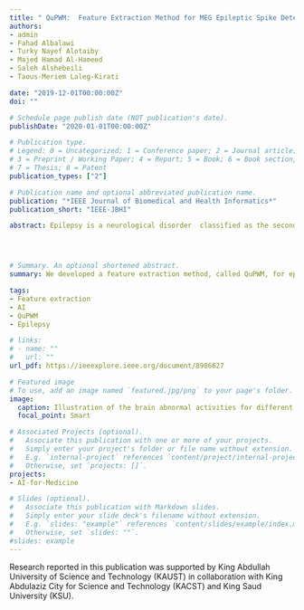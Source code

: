 ```yaml
---
title: " QuPWM:  Feature Extraction Method for MEG Epileptic Spike Detection"
authors:
- admin
- Fahad Albalawi
- Turky Nayef Alotaiby
- Majed Hamad Al-Hameed
- Saleh Alshebeili
- Taous-Meriem Laleg-Kirati

date: "2019-12-01T00:00:00Z"
doi: ""

# Schedule page publish date (NOT publication's date).
publishDate: "2020-01-01T00:00:00Z"

# Publication type.
# Legend: 0 = Uncategorized; 1 = Conference paper; 2 = Journal article;
# 3 = Preprint / Working Paper; 4 = Report; 5 = Book; 6 = Book section;
# 7 = Thesis; 8 = Patent
publication_types: ["2"]

# Publication name and optional abbreviated publication name.
publication: "*IEEE Journal of Biomedical and Health Informatics*"
publication_short: "IEEE-JBHI"

abstract: Epilepsy is a neurological disorder  classified as the second most serious neurological disease known to humanity, after stroke. Localization of epileptogenic zone is an important step for  epileptic patient treatment, which starts with epileptic spike detection. The common practice for spike detection of brain signals  is via visual scanning of the recordings, which is a subjective and a very time-consuming task. Motivated by that, this paper focuses on using machine learning for  automatic detection of epileptic spikes in magnetoencephalography (MEG) signals. First, we used the Position Weight Matrix (PWM) method  combined with a uniform quantizer  to generate useful features. Second, the extracted features are classified using  a Support Vector Machine (SVM) for the purpose of epileptic spikes detection. The proposed technique shows great potential in improving the spike detection accuracy and reducing the feature vector size. Specifically, the proposed technique achieved average accuracy  up to  98\% in  using  5-folds cross-validation applied to a balanced dataset of 3104 samples. These  samples are  extracted from 16 subjects where eight are  healthy and eight are epileptic subjects using a sliding frame of size of 100 samples-points with a step-size of 2 sample-points.




# Summary. An optional shortened abstract.
summary: We developed a feature extraction method, called QuPWM, for epileptic spikes detection in MEG signals.  This method is based on combining the position weight matrix (PWM) method with digital quantization.

tags:
- Feature extraction
- AI
- QuPWM
- Epilepsy

# links:
# - name: ""
#   url: ""
url_pdf: https://ieeexplore.ieee.org/document/8986627

# Featured image
# To use, add an image named `featured.jpg/png` to your page's folder.
image:
  caption: Illustration of the brain abnormal activities for different types of epileptic seizure
  focal_point: Smart

# Associated Projects (optional).
#   Associate this publication with one or more of your projects.
#   Simply enter your project's folder or file name without extension.
#   E.g. `internal-project` references `content/project/internal-project/index.md`.
#   Otherwise, set `projects: []`.
projects:
- AI-for-Medicine

# Slides (optional).
#   Associate this publication with Markdown slides.
#   Simply enter your slide deck's filename without extension.
#   E.g. `slides: "example"` references `content/slides/example/index.md`.
#   Otherwise, set `slides: ""`.
#slides: example
---
```


Research reported in this publication was supported by King Abdullah University of Science and Technology (KAUST) in collaboration with  King Abdulaziz City for Science and Technology (KACST)  and King Saud University (KSU).
